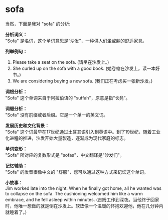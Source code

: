 # sofa

当然，下面是我对 "sofa" 的分析:

  

**分析词义：**  
"Sofa" 是名词，这个单词意思是“沙发”，一种供人们坐或躺的舒适家具。

  

**列举例句：**

  

1.  Please take a seat on the sofa. (请坐在沙发上。)
2.  She curled up on the sofa with a good book. (她卷缩在沙发上，读一本好书。)
3.  We are considering buying a new sofa. (我们正在考虑买一张新沙发。)

  

**词根分析：**  
"Sofa" 这个单词来自于阿拉伯语的 "suffah"，原意是指“长凳”。

  

**词缀分析：**  
"Sofa" 没有前缀或者后缀。它是一个单一的英文词。

  

**发展历史和文化背景：**  
"Sofa" 这个词最早在17世纪通过土耳其语引入到英语中。到了19世纪，随着工业化进程的推进，沙发开始大量製造，逐渐成为现代家庭的标志。

  

**单词变形：**  
"Sofa" 所对应的复数形式是 "sofas"，中文翻译是"沙发们"。

  

**记忆辅助：**  
"Sofa" 的发音很像中文的 "舒服"，您可以通过这种方式来记忆这个单词。

  

**小故事：**  
Jim worked late into the night. When he finally got home, all he wanted was to collapse on the sofa. The cushioning welcomed him like a warm embrace, and he fell asleep within minutes. (吉姆工作到深夜。当他终于回家时，他唯一想做的就是倒在沙发上。软垫像一个温暖的怀抱欢迎他，他在几分钟内就睡着了。)
